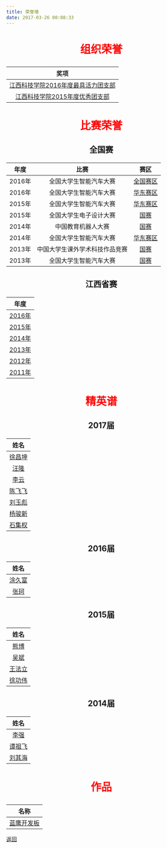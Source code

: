 ```yaml
---
title: 荣誉墙
date: 2017-03-26 00:08:33
---
```

# <p style="color:red;" align="center">组织荣誉</p>

|奖项|
|:---:|
|[江西科技学院2016年度最具活力团支部](honor/group/2016/)|
|[江西科技学院2015年度优秀团支部](honor/group/2015/)|

# <p style="color:red;" align="center">比赛荣誉</p>



## <p align="center">全国赛</p>
|年度|比赛|赛区|
|:---:|:---:|:---:|
|2016年|全国大学生智能汽车大赛|[全国赛区](honor/nationwide/2016/全国大学生智能汽车大赛/nationwide/)|
|2016年|全国大学生智能汽车大赛|[华东赛区](honor/nationwide/2016/全国大学生智能汽车大赛/east/)|
|2015年|全国大学生智能汽车大赛|[华东赛区](honor/nationwide/2015/全国大学生智能汽车大赛/east/)|
|2015年|全国大学生电子设计大赛|[国赛](honor/nationwide/2015/全国大学生电子设计大赛/nationwide/)|
|2014年|中国教育机器人大赛|[国赛](honor/nationwide/2014/中国教育机器人大赛/)|
|2014年|全国大学生智能汽车大赛|[华东赛区](honor/nationwide/2014/全国大学生智能汽车大赛/east/)|
|2013年|中国大学生课外学术科技作品竞赛|[国赛](honor/nationwide/2013/中国大学生课外学术科技作品竞赛/)|
|2013年|全国大学生智能汽车大赛|[国赛](honor/nationwide/2013/全国大学生智能汽车大赛/east/)|

## <p align="center">江西省赛</p>
|年度|
|:---:|
|[2016年](honor/jiangxi/2016/)|
|[2015年](honor/jiangxi/2015/)|
|[2014年](honor/jiangxi/2014/)|
|[2013年](honor/jiangxi/2013/)|
|[2012年](honor/jiangxi/2012/)|
|[2011年](honor/jiangxi/2011/)|

# <p style="color:red;" align="center">精英谱</p>

## <p align="center">2017届</p>
|姓名|
|:---:|
|[徐昌坤](hero/徐昌坤/)|
|[汪隆](hero/汪隆/)|
|[李云](hero/李云/)|
|[陈飞飞](hero/陈飞飞/)|
|[刘玉彪](hero/刘玉彪/)|
|[杨骏新](hero/杨骏新/)|
|[石集权](hero/石集权/)|

## <p align="center">2016届</p>
|姓名|
|:---:|
|[涂久富](hero/涂久富/)|
|[张珂](hero/张珂/)|

## <p align="center">2015届</p>
|姓名|
|:---:|
|[熊博](hero/熊博/)|
|[吴斌](hero/吴斌/)|
|[王法立](hero/王法立/)|
|[徐功伟](hero/徐功伟/)|

## <p align="center">2014届</p>
|姓名|
|:---:|
|[李强](hero/李强/)|
|[谭祖飞](hero/谭祖飞/)|
|[刘其海](hero/刘其海/)|

# <p style="color:red;" align="center">作品</p>
|名称|
|:---:|
|[蓝鹰开发板](project/蓝鹰开发板/)|

[返回](../)